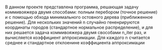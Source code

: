 В данном проекте представлена программа, решающая задачу коммивояжера двумя способами: полным перебором (точное решение) и с помощью обхода минимального остовного дерева (приближенное решение).
Для нескольких значений n случайно гененрируются координаты городов (стандартное нормальное распределение), и для них решается задача коммивояжера двумя свособами n_iter раз, и вычисляется коэффициент аппроксимации.
Для каждого n считается среднее и стандартное отклоенине коэффициента аппроксимации
